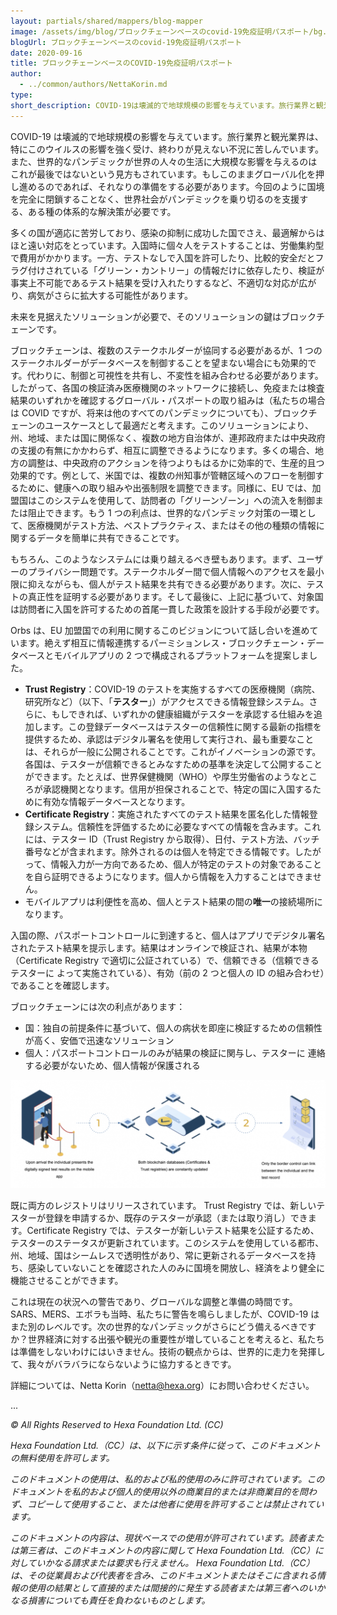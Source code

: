 ```yaml
---
layout: partials/shared/mappers/blog-mapper
image: /assets/img/blog/ブロックチェーンベースのcovid-19免疫証明パスポート/bg.png
blogUrl: ブロックチェーンベースのcovid-19免疫証明パスポート
date: 2020-09-16
title: ブロックチェーンベースのCOVID-19免疫証明パスポート
author:
  - ../common/authors/NettaKorin.md
type:
short_description: COVID-19は壊滅的で地球規模の影響を与えています。旅行業界と観光業界は、特にこのウイルスの影響を強く受け、終わりが見えない不況に苦しんでいます。また、世界的なパンデミックが世界の人々の生活に大規模な影響を与えるのはこれが最後ではないという見方もされています。もしこのままグローバル化を押し進めるのであれば、それなりの準備をする必要があります。今回のように国境を完全に閉鎖することなく、世界社会がパンデミックを乗り切るのを支援する、ある種の体系的な解決策が必要です。
---
```


COVID-19 は壊滅的で地球規模の影響を与えています。旅行業界と観光業界は、特にこのウイルスの影響を強く受け、終わりが見えない不況に苦しんでいます。また、世界的なパンデミックが世界の人々の生活に大規模な影響を与えるのはこれが最後ではないという見方もされています。もしこのままグローバル化を押し進めるのであれば、それなりの準備をする必要があります。今回のように国境を完全に閉鎖することなく、世界社会がパンデミックを乗り切るのを支援する、ある種の体系的な解決策が必要です。

多くの国が適応に苦労しており、感染の抑制に成功した国でさえ、最適解からはほと遠い対応をとっています。入国時に個々人をテストすることは、労働集約型で費用がかかります。一方、テストなしで入国を許可したり、比較的安全だとフラグ付けされている「グリーン・カントリー」の情報だけに依存したり、検証が事実上不可能であるテスト結果を受け入れたりするなど、不適切な対応が広がり、病気がさらに拡大する可能性があります。

未来を見据えたソリューションが必要で、そのソリューションの鍵はブロックチェーンです。

ブロックチェーンは、複数のステークホルダーが協同する必要があるが、1 つのステークホルダーがデータベースを制御することを望まない場合にも効果的です。代わりに、制御と可視性を共有し、不変性を組み合わせる必要があります。したがって、各国の検証済み医療機関のネットワークに接続し、免疫または検査結果のいずれかを確認するグローバル・パスポートの取り組みは（私たちの場合は COVID ですが、将来は他のすべてのパンデミックについても）、ブロックチェーンのユースケースとして最適だと考えます。このソリューションにより、州、地域、または国に関係なく、複数の地方自治体が、連邦政府または中央政府の支援の有無にかかわらず、相互に調整できるようになります。多くの場合、地方の調整は、中央政府のアクションを待つよりもはるかに効率的で、生産的且つ効果的です。例として、米国では、複数の州知事が管轄区域へのフローを制御するために、健康への取り組みや出張制限を調整できます。同様に、EU では、加盟国はこのシステムを使用して、訪問者の「グリーンゾーン」への流入を制御または阻止できます。もう 1 つの利点は、世界的なパンデミック対策の一環として、医療機関がテスト方法、ベストプラクティス、またはその他の種類の情報に関するデータを簡単に共有できることです。

もちろん、このようなシステムには乗り越えるべき壁もあります。まず、ユーザーのプライバシー問題です。ステークホルダー間で個人情報へのアクセスを最小限に抑えながらも、個人がテスト結果を共有できる必要があります。次に、テストの真正性を証明する必要があります。そして最後に、上記に基づいて、対象国は訪問者に入国を許可するための首尾一貫した政策を設計する手段が必要です。

Orbs は、EU 加盟国での利用に関するこのビジョンについて話し合いを進めています。絶えず相互に情報連携するパーミションレス・ブロックチェーン・データベースとモバイルアプリの 2 つで構成されるプラットフォームを提案しました。

- **Trust Registry**：COVID-19 のテストを実施するすべての医療機関（病院、研究所など）（以下、「**テスター**」）がアクセスできる情報登録システム。さらに、もしできれば、いずれかの健康組織がテスターを承認する仕組みを追加します。この登録データベースはテスターの信頼性に関する最新の指標を提供するため、承認はデジタル署名を使用して実行され、最も重要なことは、それらが一般に公開されることです。これがイノベーションの源です。各国は、テスターが信頼できるとみなすための基準を決定して公開することができます。たとえば、世界保健機関（WHO）や厚生労働省のようなところが承認機関となります。信用が担保されることで、特定の国に入国するために有効な情報データベースとなります。
- **Certificate Registry**：実施されたすべてのテスト結果を匿名化した情報登録システム。信頼性を評価するために必要なすべての情報を含みます。これには、テスター ID（Trust Registry から取得）、日付、テスト方法、バッチ番号などが含まれます。除外されるのは個人を特定できる情報です。したがって、情報入力が一方向であるため、個人が特定のテストの対象であることを自ら証明できるようになります。個人から情報を入力することはできません。
- モバイルアプリは利便性を高め、個人とテスト結果の間の**唯一**の接続場所になります。

入国の際、パスポートコントロールに到達すると、個人はアプリでデジタル署名されたテスト結果を提示します。結果はオンラインで検証され、結果が本物（Certificate Registry で適切に公証されている）で、信頼できる（信頼できるテスターに ​​ よって実施されている）、有効（前の 2 つと個人の ID の組み合わせ）であることを確認します。

ブロックチェーンには次の利点があります：

- 国：独自の前提条件に基づいて、個人の病状を即座に検証するための信頼性が高く、安価で迅速なソリューション
- 個人：パスポートコントロールのみが結果の検証に関与し、テスターに ​​ 連絡する必要がないため、個人情報が保護される

![](/assets/img/blog/ブロックチェーンベースのcovid-19免疫証明パスポート/Screen-Shot-2020-09-13-at-13.57.39-1030x356.png)

既に両方のレジストリはリリースされています。 Trust Registry では、新しいテスターが登録を申請するか、既存のテスターが承認（または取り消し）できます。Certificate Registry では、テスターが新しいテスト結果を公証するため、テスターのステータスが更新されています。このシステムを使用している都市、州、地域、国はシームレスで透明性があり、常に更新されるデータベースを持ち、感染していないことを確認された人のみに国境を開放し、経済をより健全に機能させることができます。

これは現在の状況への警告であり、グローバルな調整と準備の時間です。 SARS、MERS、エボラも当時、私たちに警告を鳴らしましたが、COVID-19 はまた別のレベルです。次の世界的なパンデミックがさらにどう備えるべきですか？世界経済に対する出張や観光の重要性が増していることを考えると、私たちは準備をしないわけにはいきません。技術の観点からは、世界的に走力を発揮して、我々がバラバラにならないように協力するときです。

詳細については、Netta Korin（[netta@hexa.org](mailto:netta@hexa.org)）にお問い合わせください。

...

_© All Rights Reserved to Hexa Foundation Ltd. (CC)_

_Hexa Foundation Ltd.（CC）は、以下に示す条件に従って、このドキュメントの無料使用を許可します。_

_このドキュメントの使用は、私的および私的使用のみに許可されています。このドキュメントを私的および個人的使用以外の商業目的または非商業目的を問わず、コピーして使用すること、または他者に使用を許可することは禁止されています。_

_このドキュメントの内容は、現状ベースでの使用が許可されています。読者または第三者は、このドキュメントの内容に関して Hexa Foundation Ltd.（CC）に対していかなる請求または要求も行えません。 Hexa Foundation Ltd.（CC）は、その従業員および代表者を含み、このドキュメントまたはそこに含まれる情報の使用の結果として直接的または間接的に発生する読者または第三者へのいかなる損害についても責任を負わないものとします。_
